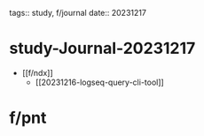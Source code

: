 tags:: study, f/journal
date:: 20231217

# study-Journal-20231217

- [[f/ndx]]
  - [[20231216-logseq-query-cli-tool]]

# f/pnt

